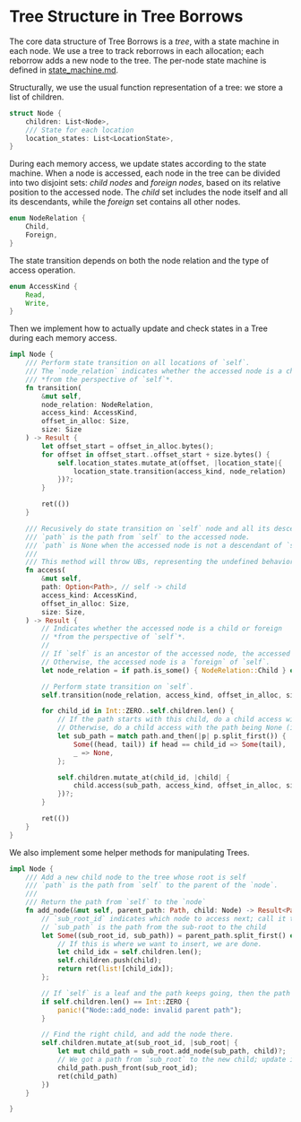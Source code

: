 # Tree Structure in Tree Borrows

The core data structure of Tree Borrows is a *tree*, with a state machine in each node.
We use a tree to track reborrows in each allocation; each reborrow adds a new node to the tree.
The per-node state machine is defined in [state_machine.md](state_machine.md).

Structurally, we use the usual function representation of a tree: we store a list of children.

```rust
struct Node {
    children: List<Node>,
    /// State for each location
    location_states: List<LocationState>,
}
```

During each memory access, we update states according to the state machine.
When a node is accessed, each node in the tree can be divided into two disjoint sets: *child nodes* and *foreign nodes*, based on its relative position to the accessed node.
The *child* set includes the node itself and all its descendants, while the *foreign* set contains all other nodes.

```rust
enum NodeRelation {
    Child, 
    Foreign,
}
```

The state transition depends on both the node relation and the type of access operation.

```rust
enum AccessKind {
    Read, 
    Write,
}
```

Then we implement how to actually update and check states in a Tree during each memory access.

```rust
impl Node {
    /// Perform state transition on all locations of `self`.
    /// The `node_relation` indicates whether the accessed node is a child or foreign
    /// *from the perspective of `self`*.
    fn transition(
        &mut self, 
        node_relation: NodeRelation,
        access_kind: AccessKind,
        offset_in_alloc: Size,
        size: Size
    ) -> Result {
        let offset_start = offset_in_alloc.bytes();
        for offset in offset_start..offset_start + size.bytes() {
            self.location_states.mutate_at(offset, |location_state|{
                location_state.transition(access_kind, node_relation)
            })?;
        }

        ret(())
    }

    /// Recusively do state transition on `self` node and all its descendants.
    /// `path` is the path from `self` to the accessed node.
    /// `path` is None when the accessed node is not a descendant of `self`.
    ///
    /// This method will throw UBs, representing the undefined behavior captured by Tree Borrows.
    fn access(
        &mut self,
        path: Option<Path>, // self -> child
        access_kind: AccessKind,
        offset_in_alloc: Size,
        size: Size,
    ) -> Result {
        // Indicates whether the accessed node is a child or foreign
        // *from the perspective of `self`*.
        //
        // If `self` is an ancestor of the accessed node, the accessed node is a child of `self`.
        // Otherwise, the accessed node is a `foreign` of `self`.
        let node_relation = if path.is_some() { NodeRelation::Child } else { NodeRelation::Foreign };

        // Perform state transition on `self`.
        self.transition(node_relation, access_kind, offset_in_alloc, size)?;

        for child_id in Int::ZERO..self.children.len() {
            // If the path starts with this child, do a child access with the path shortened by the first element.
            // Otherwise, do a child access with the path being None (i.e., child is not an ancestor of accessed node)
            let sub_path = match path.and_then(|p| p.split_first()) {
                Some((head, tail)) if head == child_id => Some(tail),
                _ => None,
            };

            self.children.mutate_at(child_id, |child| {
                child.access(sub_path, access_kind, offset_in_alloc, size)
            })?;
        }

        ret(())
    }
}
```

We also implement some helper methods for manipulating Trees.

```rust
impl Node {
    /// Add a new child node to the tree whose root is self
    /// `path` is the path from `self` to the parent of the `node`.
    ///
    /// Return the path from `self` to the `node`
    fn add_node(&mut self, parent_path: Path, child: Node) -> Result<Path> {
        // `sub_root_id` indicates which node to access next; call it the sub-root.
        // `sub_path` is the path from the sub-root to the child
        let Some((sub_root_id, sub_path)) = parent_path.split_first() else {
            // If this is where we want to insert, we are done.
            let child_idx = self.children.len();
            self.children.push(child);
            return ret(list![child_idx]);
        };

        // If `self` is a leaf and the path keeps going, then the path is invalid.
        if self.children.len() == Int::ZERO {
            panic!("Node::add_node: invalid parent path");
        }

        // Find the right child, and add the node there.
        self.children.mutate_at(sub_root_id, |sub_root| {
            let mut child_path = sub_root.add_node(sub_path, child)?;
            // We got a path from `sub_root` to the new child; update it to start at `self`.
            child_path.push_front(sub_root_id);
            ret(child_path)
        })
    }

}
```
